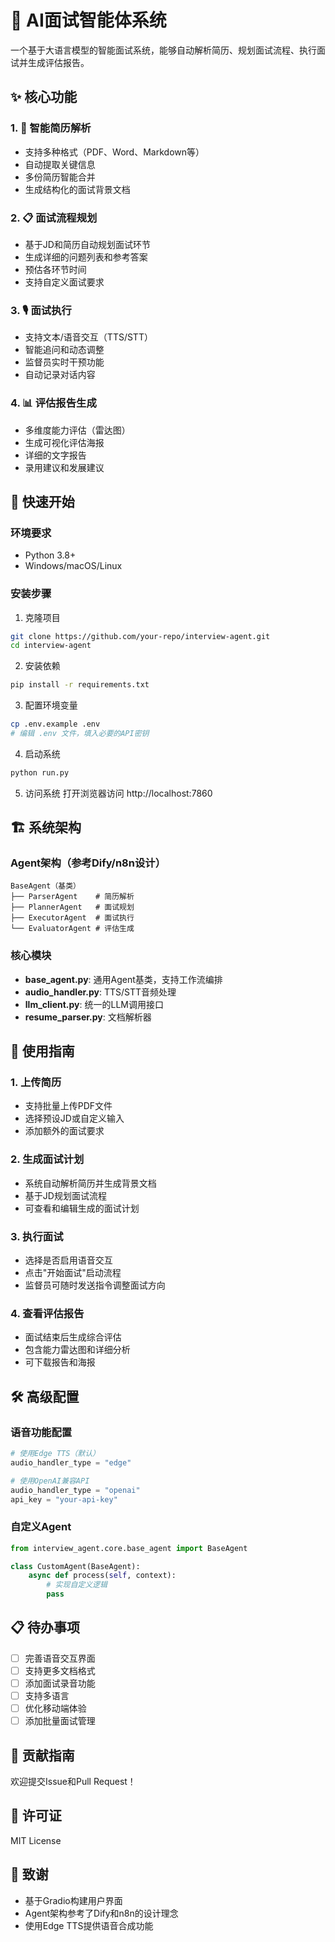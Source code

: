 # 🤖 AI面试智能体系统

一个基于大语言模型的智能面试系统，能够自动解析简历、规划面试流程、执行面试并生成评估报告。

## ✨ 核心功能

### 1. 📄 智能简历解析
- 支持多种格式（PDF、Word、Markdown等）
- 自动提取关键信息
- 多份简历智能合并
- 生成结构化的面试背景文档

### 2. 📋 面试流程规划
- 基于JD和简历自动规划面试环节
- 生成详细的问题列表和参考答案
- 预估各环节时间
- 支持自定义面试要求

### 3. 🎙️ 面试执行
- 支持文本/语音交互（TTS/STT）
- 智能追问和动态调整
- 监督员实时干预功能
- 自动记录对话内容

### 4. 📊 评估报告生成
- 多维度能力评估（雷达图）
- 生成可视化评估海报
- 详细的文字报告
- 录用建议和发展建议

## 🚀 快速开始

### 环境要求
- Python 3.8+
- Windows/macOS/Linux

### 安装步骤

1. 克隆项目
```bash
git clone https://github.com/your-repo/interview-agent.git
cd interview-agent
```

2. 安装依赖
```bash
pip install -r requirements.txt
```

3. 配置环境变量
```bash
cp .env.example .env
# 编辑 .env 文件，填入必要的API密钥
```

4. 启动系统
```bash
python run.py
```

5. 访问系统
打开浏览器访问 http://localhost:7860

## 🏗️ 系统架构

### Agent架构（参考Dify/n8n设计）
```
BaseAgent（基类）
├── ParserAgent    # 简历解析
├── PlannerAgent   # 面试规划
├── ExecutorAgent  # 面试执行
└── EvaluatorAgent # 评估生成
```

### 核心模块
- **base_agent.py**: 通用Agent基类，支持工作流编排
- **audio_handler.py**: TTS/STT音频处理
- **llm_client.py**: 统一的LLM调用接口
- **resume_parser.py**: 文档解析器

## 📖 使用指南

### 1. 上传简历
- 支持批量上传PDF文件
- 选择预设JD或自定义输入
- 添加额外的面试要求

### 2. 生成面试计划
- 系统自动解析简历并生成背景文档
- 基于JD规划面试流程
- 可查看和编辑生成的面试计划

### 3. 执行面试
- 选择是否启用语音交互
- 点击"开始面试"启动流程
- 监督员可随时发送指令调整面试方向

### 4. 查看评估报告
- 面试结束后生成综合评估
- 包含能力雷达图和详细分析
- 可下载报告和海报

## 🛠️ 高级配置

### 语音功能配置
```python
# 使用Edge TTS（默认）
audio_handler_type = "edge"

# 使用OpenAI兼容API
audio_handler_type = "openai"
api_key = "your-api-key"
```

### 自定义Agent
```python
from interview_agent.core.base_agent import BaseAgent

class CustomAgent(BaseAgent):
    async def process(self, context):
        # 实现自定义逻辑
        pass
```

## 📋 待办事项

- [ ] 完善语音交互界面
- [ ] 支持更多文档格式
- [ ] 添加面试录音功能
- [ ] 支持多语言
- [ ] 优化移动端体验
- [ ] 添加批量面试管理

## 🤝 贡献指南

欢迎提交Issue和Pull Request！

## 📄 许可证

MIT License

## 🙏 致谢

- 基于Gradio构建用户界面
- Agent架构参考了Dify和n8n的设计理念
- 使用Edge TTS提供语音合成功能
